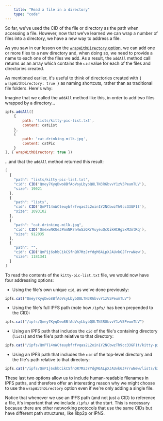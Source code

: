 ```yaml
---
    title: "Read a file in a directory"
    type: "code"
---
```


So far, we've used the CID of the file or directory as the path when accessing a file. However, now that we've learned we can wrap a number of files into a directory, we have a new way to address a file.

As you saw in our lesson on the [`wrapWithDirectory` option](https://proto.school/regular-files-api/05), we can add one or more files to a new directory and, when doing so, we need to provide a name to each one of the files we add. As a result, the `addAll` method call returns us an array which contains the `cid` value for each of the files and directories created.

As mentioned earlier, it's useful to think of directories created with `{ wrapWithDirectory: true }` as naming shortcuts, rather than as traditional file folders. Here's why:

Imagine that we called the `addAll` method like this, in order to add two files wrapped by a directory...

```javascript
ipfs.addAll([
    {
        path: 'lists/kitty-pic-list.txt',
        content: catList
    },
    {
        path: 'cat-drinking-milk.jpg',
        content: catPic
    }
], { wrapWithDirectory: true })
```

...and that the `addAll` method returned this result:

```javascript
[
  {
    "path": "lists/kitty-pic-list.txt",
    "cid": CID('Qmey7KyqDwo8BfAoVsyLbybQ8LTN3RGbvvY1zV5PeumTLV'),
    "size": 19021
  },
  {
    "path": "lists",
    "cid": CID('QmPT14mWCteuybfrfvqas2L2oin1Y2NCbwzTh9cc33GF1t'),
    "size": 1093102
  },
  {
    "path": "cat-drinking-milk.jpg",
    "cid": CID('QmexwNKUeJPmmNR7n4wSzQXrVuyeuQcQikHCHg5xM3mtRq'),
    "size": 912035
  },
  {
    "path": "",
    "cid": CID('QmP1j6shbCikCSfnQR7MzJrYdgM6ALpXJAUvkGJFrrwNew'),
    "size": 1181341
  }
]
```

To read the contents of the `kitty-pic-list.txt` file, we would now have four addressing options:

* Using the file's own unique `cid`, as we've done previously:

```javascript
ipfs.cat("Qmey7KyqDwo8BfAoVsyLbybQ8LTN3RGbvvY1zV5PeumTLV")
```

* Using the file's full IPFS path (note how `/ipfs/` has been prepended to the CID):

```javascript
ipfs.cat("/ipfs/Qmey7KyqDwo8BfAoVsyLbybQ8LTN3RGbvvY1zV5PeumTLV")
```

* Using an IPFS path that includes the `cid` of the file's containing directory (`lists`) and the file's path relative to that directory:

```javascript
ipfs.cat("/ipfs/QmPT14mWCteuybfrfvqas2L2oin1Y2NCbwzTh9cc33GF1t/kitty-pic-list.txt")
```

* Using an IPFS path that includes the `cid` of the top-level directory and the file's path relative to that directory:

```javascript
ipfs.cat("/ipfs/QmP1j6shbCikCSfnQR7MzJrYdgM6ALpXJAUvkGJFrrwNew/lists/kitty-pic-list.txt")
```

These last two options allow us to include human-readable filenames in IPFS paths, and therefore offer an interesting reason why we might choose to use the `wrapWithDirectory` option even if we're only adding a single file.

Notice that whenever we use an IPFS path (and not just a CID) to reference a file, it's important that we include `/ipfs/` at the start. This is necessary because there are other networking protocols that use the same CIDs but have different path structures, like libp2p or IPNS.
